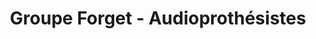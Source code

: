 ---
title: "Groupe Forget - Audioprothésistes"
url: /longueuil/groupe-forget-audioprothesistes/
shop: Sanitätshaus
---